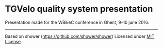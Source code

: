 # TGVelo quality system presentation

Presentation made for the WBikeC conference in Ghent, 9-10 june 2016.

---
Based on shower (https://github.com/shower/shower)
Licensed under [MIT License](shower/LICENSE.md).

